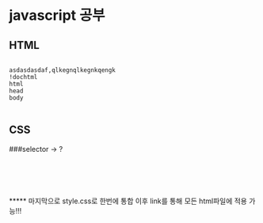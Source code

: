 # javascript 공부


## HTML


<pre>
<code>
asdasdasdaf,qlkegnqlkegnkqengk
!dochtml
html
head
body
</code>
</pre>

## CSS

###selector -> ?
<pre>
<code>
<style>
  a {
    border
    margin
    padding
    contents
    font-size
    color
  }
  #grid{
    display: block or inline;
    grid-templates-column?: -> ?
  }
  .asd{
  
  이게 id? 였나?
  }
  
</style>
</code>
</pre>
*****
마지막으로 style.css로 한번에 통합   
이후 link를 통해 모든 html파일에 적용 가능!!!

